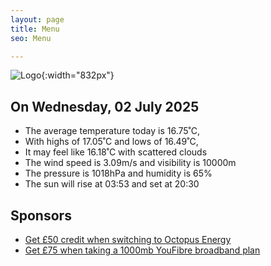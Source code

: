 ```yaml
---
layout: page
title: Menu
seo: Menu

---
```


![Logo](/images/logo.jpg){:width="832px"}

<!-- weather_marker starts -->
## On Wednesday, 02 July 2025

- The average temperature today is 16.75˚C,
- With highs of 17.05˚C and lows of 16.49˚C,
- It may feel like 16.18˚C with scattered clouds
- The wind speed is 3.09m/s and visibility is 10000m
- The pressure is 1018hPa and humidity is 65%
- The sun will rise at 03:53 and set at 20:30

<!-- weather_marker ends -->

## Sponsors

- [Get £50 credit when switching to Octopus Energy](https://bit.ly/3oD1nnS)
- [Get £75 when taking a 1000mb YouFibre broadband plan](https://aklam.io/91zWhU?)
